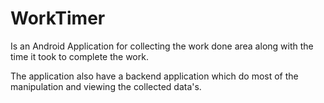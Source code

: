 # WorkTimer
Is an Android Application for collecting the work done area along with the time it took to complete the work.

The application also have a backend application which do most of the manipulation and viewing the collected data's.
